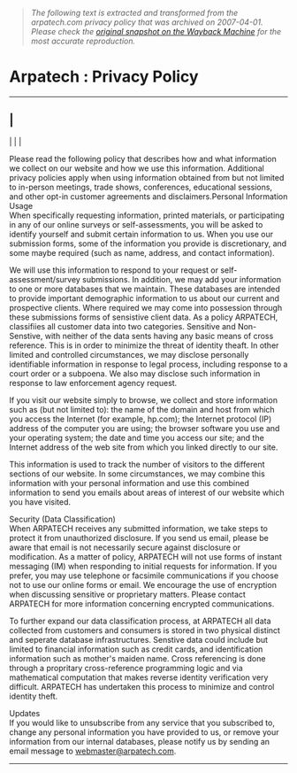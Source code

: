 > *The following text is extracted and transformed from the arpatech.com privacy policy that was archived on 2007-04-01. Please check the [original snapshot on the Wayback Machine](https://web.archive.org/web/20070401064242id_/http%3A//www.arpatech.com/main/privacy-policy.asp) for the most accurate reproduction.*

# Arpatech : Privacy Policy

---  
|   
---  
  
|  |  | 

Please read the following policy that describes how and what information we collect on our website and how we use this information. Additional privacy policies apply when using information obtained from but not limited to in-person meetings, trade shows, conferences, educational sessions, and other opt-in customer agreements and disclaimers.Personal Information Usage  
When specifically requesting information, printed materials, or participating in any of our online surveys or self-assessments, you will be asked to identify yourself and submit certain information to us. When you use our submission forms, some of the information you provide is discretionary, and some maybe required (such as name, address, and contact information).

We will use this information to respond to your request or self-assessment/survey submissions. In addition, we may add your information to one or more databases that we maintain. These databases are intended to provide important demographic information to us about our current and prospective clients. Where required we may come into possession through these submissions forms of sensistive client data. As a policy ARPATECH, classifiies all customer data into two categories. Sensitive and Non-Senstive, with neither of the data sents having any basic means of cross reference. This is in order to minimize the threat of identity theaft. In other limited and controlled circumstances, we may disclose personally identifiable information in response to legal process, including response to a court order or a subpoena. We also may disclose such information in response to law enforcement agency request.

If you visit our website simply to browse, we collect and store information such as (but not limited to): the name of the domain and host from which you access the Internet (for example, hp.com); the Internet protocol (IP) address of the computer you are using; the browser software you use and your operating system; the date and time you access our site; and the Internet address of the web site from which you linked directly to our site.

This information is used to track the number of visitors to the different sections of our website. In some circumstances, we may combine this information with your personal information and use this combined information to send you emails about areas of interest of our website which you have visited.

Security (Data Classification)  
When ARPATECH receives any submitted information, we take steps to protect it from unauthorized disclosure. If you send us email, please be aware that email is not necessarily secure against disclosure or modification. As a matter of policy, ARPATECH will not use forms of instant messaging (IM) when responding to initial requests for information. If you prefer, you may use telephone or facsimile communications if you choose not to use our online forms or email. We encourage the use of encryption when discussing sensitive or proprietary matters. Please contact ARPATECH for more information concerning encrypted communications.

To further expand our data classification process, at ARPATECH all data collected from customers and consumers is stored in two physical distinct and seperate database infrastructures. Senstive data could include but limited to financial information such as credit cards, and identification information such as mother's maiden name. Cross referencing is done through a propritary cross-reference programming logic and via mathematical computation that makes reverse identity verification very difficult. ARPATECH has undertaken this process to minimize and control identity theft.

Updates  
If you would like to unsubscribe from any service that you subscribed to, change any personal information you have provided to us, or remove your information from our internal databases, please notify us by sending an email message to [webmaster@arpatech.com](mailto:webmaster@arpatech.com).  
  
---

